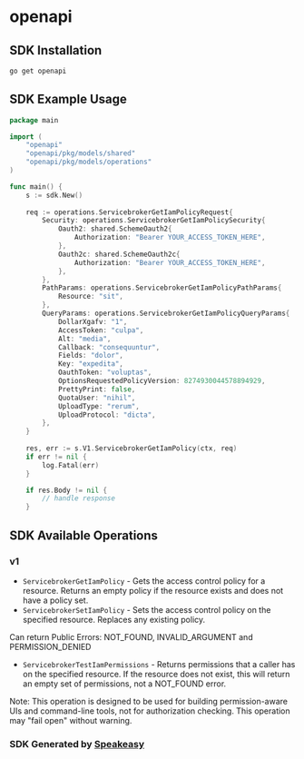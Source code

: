 # openapi

<!-- Start SDK Installation -->
## SDK Installation

```bash
go get openapi
```
<!-- End SDK Installation -->

## SDK Example Usage
<!-- Start SDK Example Usage -->
```go
package main

import (
    "openapi"
    "openapi/pkg/models/shared"
    "openapi/pkg/models/operations"
)

func main() {
    s := sdk.New()
    
    req := operations.ServicebrokerGetIamPolicyRequest{
        Security: operations.ServicebrokerGetIamPolicySecurity{
            Oauth2: shared.SchemeOauth2{
                Authorization: "Bearer YOUR_ACCESS_TOKEN_HERE",
            },
            Oauth2c: shared.SchemeOauth2c{
                Authorization: "Bearer YOUR_ACCESS_TOKEN_HERE",
            },
        },
        PathParams: operations.ServicebrokerGetIamPolicyPathParams{
            Resource: "sit",
        },
        QueryParams: operations.ServicebrokerGetIamPolicyQueryParams{
            DollarXgafv: "1",
            AccessToken: "culpa",
            Alt: "media",
            Callback: "consequuntur",
            Fields: "dolor",
            Key: "expedita",
            OauthToken: "voluptas",
            OptionsRequestedPolicyVersion: 8274930044578894929,
            PrettyPrint: false,
            QuotaUser: "nihil",
            UploadType: "rerum",
            UploadProtocol: "dicta",
        },
    }
    
    res, err := s.V1.ServicebrokerGetIamPolicy(ctx, req)
    if err != nil {
        log.Fatal(err)
    }

    if res.Body != nil {
        // handle response
    }
```
<!-- End SDK Example Usage -->

<!-- Start SDK Available Operations -->
## SDK Available Operations

### v1

* `ServicebrokerGetIamPolicy` - Gets the access control policy for a resource.
Returns an empty policy if the resource exists and does not have a policy
set.
* `ServicebrokerSetIamPolicy` - Sets the access control policy on the specified resource. Replaces any
existing policy.

Can return Public Errors: NOT_FOUND, INVALID_ARGUMENT and PERMISSION_DENIED
* `ServicebrokerTestIamPermissions` - Returns permissions that a caller has on the specified resource.
If the resource does not exist, this will return an empty set of
permissions, not a NOT_FOUND error.

Note: This operation is designed to be used for building permission-aware
UIs and command-line tools, not for authorization checking. This operation
may "fail open" without warning.

<!-- End SDK Available Operations -->

### SDK Generated by [Speakeasy](https://docs.speakeasyapi.dev/docs/using-speakeasy/client-sdks)
